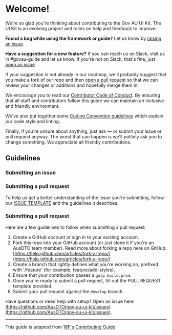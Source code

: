 # Welcome!

We're so glad you're thinking about contributing to the Gov AU UI Kit. The UI Kit is an evolving project and relies on help and feedback to improve.

**Found a bug while using the framework or guide?**
Let us know by [raising an issue](#submitting-an-issue).

**Have a suggestion for a new feature?**
If you can reach us on Slack, visit us in #govau-guide and let us know. If you're not on Slack, that's fine, just [open an issue](#submitting-an-issue)

If your suggestion is not already in our roadmap, we'll probably suggest that you make a fork of our repo and then [open a pull request](submitting-a-pr) so that we can review your changes or additions and hopefully merge them in.

We encourage you to read our [Contributor Code of Conduct](https://github.com/AusDTO/gov-au-ui-kit/blob/master/code_of_conduct.md). By ensuring that all staff and contributors follow this guide we can maintain an inclusive and friendly environment.

We've also put together some [Coding Convention guidelines](https://github.com/AusDTO/gov-au-ui-kit/blob/master/conventions.md)
which explain our code style and linting.

Finally, if you're unsure about anything, just ask — or submit your issue or pull request anyway. The worst that can happen is we'll politely ask you to change something. We appreciate all friendly contributions.

## Guidelines

### <a name="submitting-an-issue">Submitting an issue</a>

### <a name="submitting-a-pr">Submitting a pull request</a>

To help us get a better understanding of the issue you're submitting, follow our [ISSUE TEMPLATE](https://github.com/AusDTO/gov-au-ui-kit/blob/develop/.github/ISSUE_TEMPLATE.md) and the guidelines it describes.

### Submitting a pull request

Here are a few guidelines to follow when submitting a pull request:

1. Create a GitHub account or sign in to your existing account.
1. Fork this repo into your GitHub account (or just clone it if you're an AusDTO team member). Read more about forking a repo here on GitHub:
[https://help.github.com/articles/fork-a-repo/](https://help.github.com/articles/fork-a-repo/)
1. Create a branch that lightly defines what you're working on, prefixed with '/feature' (for example, feature/add-styles).
1. Ensure that your contribution passes a `gulp build.prod`.
1. Once you're ready to submit a pull request, fill out the PULL REQUEST template provided.
1. Submit your pull request against the `develop` branch.

Have questions or need help with setup? Open an issue here [https://github.com/AusDTO/gov-au-ui-kit/issues](https://github.com/AusDTO/gov-au-ui-kit/issues).

---

This guide is adapted from [18F's Contributing Guide](https://github.com/18F/open-source-policy/blob/master/CONTRIBUTING.md)

